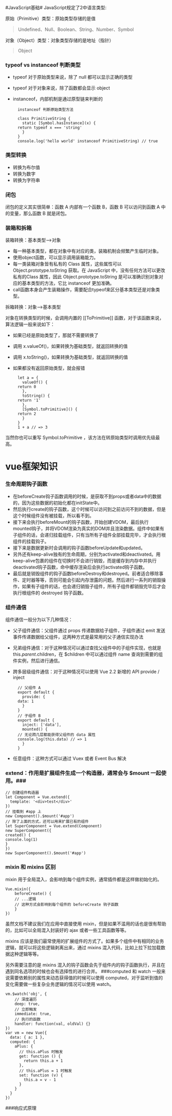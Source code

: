 #JavaScript基础#
JavaScript规定了2中语言类型:

原始（Primitive）类型：原始类型存储的是值
> Undefined、Null、Boolean、String、Number、Symbol

对象（Object）类型：对象类型存储的是地址（指针）
> Object

### typeof vs instanceof 判断类型 ###
- typeof 对于原始类型来说，除了 null 都可以显示正确的类型
- typeof 对于对象来说，除了函数都会显示 object
- instanceof，内部机制是通过原型链来判断的

		instanceof 判断原始类型方法

	    class PrimitiveString {
	      static [Symbol.hasInstance](x) {
	    return typeof x === 'string'
	      }
	    }
	    console.log('hello world' instanceof PrimitiveString) // true

### 类型转换 ###

- 转换为布尔值
- 转换为数字
- 转换为字符串

### 闭包 ###

闭包的定义其实很简单：函数 A 内部有一个函数 B，函数 B 可以访问到函数 A 中的变量，那么函数 B 就是闭包。


### 装箱和拆箱 ###

装箱转换：基本类型–>对象

- 每一种基本类型，都在对象中有对应的类，装箱机制会频繁产生临时对象。
- 使用object函数，可以显示调用装箱能力。
- 每一类装箱对象皆有私有的 Class 属性，这些属性可以Object.prototype.toString 获取。在 JavaScript 中，没有任何方法可以更改私有的Class 属性，因此 Object.prototype.toString 是可以准确识别对象对应的基本类型的方法，它比 instanceof 更加准确。
- call函数本身会产生装箱操作，需要配合typeof来区分基本类型还是对象类型。

拆箱转换：对象–>基本类型

对象在转换类型的时候，会调用内置的 [[ToPrimitive]] 函数，对于该函数来说，算法逻辑一般来说如下：

- 如果已经是原始类型了，那就不需要转换了
- 调用 x.valueOf()，如果转换为基础类型，就返回转换的值
- 调用 x.toString()，如果转换为基础类型，就返回转换的值
- 如果都没有返回原始类型，就会报错
    
        let a = {
	      valueOf() {
	    return 0
	      },
	      toString() {
	    return '1'
	      },
	      [Symbol.toPrimitive]() {
	    return 2
	      }
	    }
	    1 + a // => 3

当然你也可以重写 Symbol.toPrimitive ，该方法在转原始类型时调用优先级最高。


# vue框架知识 #
### 生命周期钩子函数 ###
- 在beforeCreate钩子函数调用的时候，是获取不到props或者data中的数据的，因为这些数据的初始化都在initState中。
- 然后执行create的钩子函数，这个时候可以访问到之前访问不到的数据，但是这个时候组件没有被挂载，所以看不到。
- 接下来会执行beforeMount的钩子函数，开始创建VDOM，最后执行mounted钩子，并将VDOM渲染为真实的DOM并且渲染数据。组件中如果有子组件的话，会递归挂载组件，只有当所有子组件全部挂载完毕，才会执行根组件的挂载钩子。
- 接下来是数据更新时会调用的钩子函数beforeUpdate和updated。
- 另外还有keep-alive独有的生命周期，分别为activated和deactivated。用keep-alive包裹的组件在切换时不会进行销毁，而是缓存到内存中并执行deactivated钩子函数，命中缓存渲染后会执行activated钩子函数。
- 最后就是销毁组件的钩子函数beforeDestroy和destroyed。前者适合移除事件、定时器等等，否则可能会引起内存泄露的问题。然后进行一系列的销毁操作，如果有子组件的话，也会递归销毁子组件，所有子组件都销毁完毕后才会执行根组件的 destroyed 钩子函数。
### 组件通信 ###
组件通信一般分为以下几种情况：

- 父子组件通信：父组件通过 props 传递数据给子组件，子组件通过 emit 发送事件传递数据给父组件，这两种方式是最常用的父子通信实现办法
- 兄弟组件通信：对于这种情况可以通过查找父组件中的子组件实现，也就是 this.$parent.$children，在 $children 中可以通过组件 name 查询到需要的组件实例，然后进行通信。
- 跨多层级组件通信：对于这种情况可以使用 Vue 2.2 新增的 API provide / inject

	    // 父组件 A
	    export default {
	      provide: {
	    data: 1
	      }
	    }
	    // 子组件 B
	    export default {
	      inject: ['data'],
	      mounted() {
	    // 无论跨几层都能获得父组件的 data 属性
	    console.log(this.data) // => 1
	      }
	    }
- 任意组件：这种方式可以通过 Vuex 或者 Event Bus 解决
### extend：作用是扩展组件生成一个构造器，通常会与 $mount 一起使用。###
    // 创建组件构造器
    let Component = Vue.extend({
      template: '<div>test</div>'
    })
    // 挂载到 #app 上
    new Component().$mount('#app')
    // 除了上面的方式，还可以用来扩展已有的组件
    let SuperComponent = Vue.extend(Component)
    new SuperComponent({
    created() {
    console.log(1)
    }
    })
    new SuperComponent().$mount('#app')
### mixin 和 mixins 区别 ###
mixin 用于全局混入，会影响到每个组件实例，通常插件都是这样做初始化的。

    Vue.mixin({
	    beforeCreate() {
	    // ...逻辑
	    // 这种方式会影响到每个组件的 beforeCreate 钩子函数
	    }
    })

虽然文档不建议我们在应用中直接使用 mixin，但是如果不滥用的话也是很有帮助的，比如可以全局混入封装好的 ajax 或者一些工具函数等等。

mixins 应该是我们最常使用的扩展组件的方式了。如果多个组件中有相同的业务逻辑，就可以将这些逻辑剥离出来，通过 mixins 混入代码，比如上拉下拉加载数据这种逻辑等等。

另外需要注意的是 mixins 混入的钩子函数会先于组件内的钩子函数执行，并且在遇到同名选项的时候也会有选择性的进行合并。
###computed 和 watch
一般来说需要依赖别的属性来动态获得值的时候可以使用 computed，对于监听到值的变化需要做一些复杂业务逻辑的情况可以使用 watch。

	vm.$watch('obj', {
	    // 深度遍历
	    deep: true,
	    // 立即触发
	    immediate: true,
	    // 执行的函数
	    handler: function(val, oldVal) {}
	})
	var vm = new Vue({
	  data: { a: 1 },
	  computed: {
	    aPlus: {
	      // this.aPlus 时触发
	      get: function () {
	        return this.a + 1
	      },
	      // this.aPlus = 1 时触发
	      set: function (v) {
	        this.a = v - 1
	      }
	    }
	  }
	})

###响应式原理
